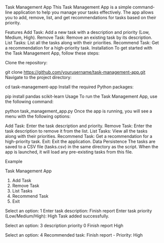 Task Management App
This Task Management App is a simple command-line application to help you manage your tasks effectively. The app allows you to add, remove, list, and get recommendations for tasks based on their priority.

Features
Add Task: Add a new task with a description and priority (Low, Medium, High).
Remove Task: Remove an existing task by its description.
List Tasks: List all the tasks along with their priorities.
Recommend Task: Get a recommendation for a high-priority task.
Installation
To get started with the Task Management App, follow these steps:

Clone the repository:

git clone https://github.com/yourusername/task-management-app.git
Navigate to the project directory:

cd task-management-app
Install the required Python packages:

pip install pandas scikit-learn
Usage
To run the Task Management App, use the following command:

python task_management_app.py
Once the app is running, you will see a menu with the following options:

Add Task: Enter the task description and priority.
Remove Task: Enter the task description to remove it from the list.
List Tasks: View all the tasks along with their priorities.
Recommend Task: Get a recommendation for a high-priority task.
Exit: Exit the application.
Data Persistence
The tasks are saved to a CSV file (tasks.csv) in the same directory as the script. When the app is launched, it will load any pre-existing tasks from this file.

Example

Task Management App
1. Add Task
2. Remove Task
3. List Tasks
4. Recommend Task
5. Exit

Select an option: 1
Enter task description: Finish report
Enter task priority (Low/Medium/High): High
Task added successfully.

Select an option: 3
         description priority
0    Finish report      High

Select an option: 4
Recommended task: Finish report - Priority: High